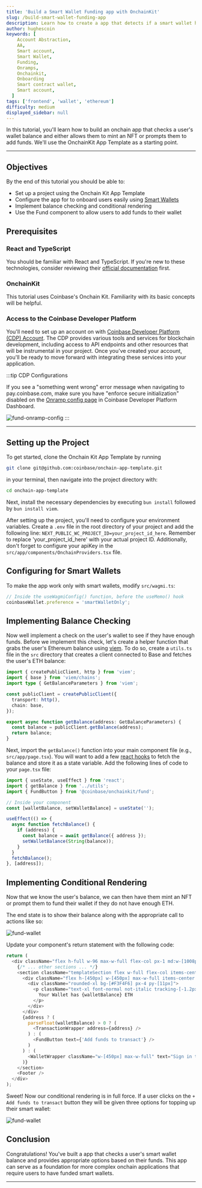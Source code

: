 ```yaml
---
title: 'Build a Smart Wallet Funding app with OnchainKit'
slug: /build-smart-wallet-funding-app
description: Learn how to create a app that detects if a smart wallet has ETH and prompts users to add funds if needed.
author: hughescoin
keywords: [
    Account Abstraction,
    AA,
    Smart account,
    Smart Wallet,
    Funding,
    Onramps,
    Onchainkit,
    Onboarding
    Smart contract wallet,
    Smart account,
  ]
tags: ['frontend', 'wallet', 'ethereum']
difficulty: medium
displayed_sidebar: null
---
```


In this tutorial, you'll learn how to build an onchain app that checks a user's wallet balance and either allows them to mint an NFT or prompts them to add funds. We'll use the OnchainKit App Template as a starting point.

---

## Objectives

By the end of this tutorial you should be able to:

- Set up a project using the Onchain Kit App Template
- Configure the app for to onboard users easily using [Smart Wallets]
- Implement balance checking and conditional rendering
- Use the Fund component to allow users to add funds to their wallet

## Prerequisites

### React and TypeScript

You should be familiar with React and TypeScript. If you're new to these technologies, consider reviewing their [official documentation] first.

### OnchainKit

This tutorial uses Coinbase's Onchain Kit. Familiarity with its basic concepts will be helpful.

### Access to the Coinbase Developer Platform

You'll need to set up an account on with [Coinbase Developer Platform (CDP) Account](https://www.coinbase.com/cloud). The CDP provides various tools and services for blockchain development, including access to API endpoints and other resources that will be instrumental in your project. Once you've created your account, you'll be ready to move forward with integrating these services into your application.

:::tip CDP Configurations

If you see a "something went wrong" error message when navigating to pay.coinbase.com, make sure you have "enforce secure initialization" disabled on the [Onramp config page] in Coinbase Developer Platform Dashboard.

![fund-onramp-config](../../../../assets/images/onchainkit-tutorials/fund-onramp-config.png)
:::

---

## Setting up the Project

To get started, clone the Onchain Kit App Template by running

```bash
git clone git@github.com:coinbase/onchain-app-template.git
```

in your terminal, then navigate into the project directory with:

```bash
cd onchain-app-template
```

Next, install the necessary dependencies by executing `bun install` followed by `bun install viem`.

After setting up the project, you'll need to configure your environment variables. Create a `.env` file in the root directory of your project and add the following line: `NEXT_PUBLIC_WC_PROJECT_ID=your_project_id_here`. Remember to replace 'your_project_id_here' with your actual project ID. Additionally, don't forget to configure your apiKey in the `src/app/components/OnchainProviders.tsx` file.

## Configuring for Smart Wallets

To make the app work only with smart wallets, modify `src/wagmi.ts`:

```typescript
// Inside the useWagmiConfig() function, before the useMemo() hook
coinbaseWallet.preference = 'smartWalletOnly';
```

## Implementing Balance Checking

Now well implement a check on the user's wallet to see if they have enough funds. Before we implement this check, let's create a helper function that grabs the user's Ethereum balance using [viem]. To do so, create a `utils.ts` file in the `src` directory that creates a client connected to Base and fetches the user's ETH balance:

```typescript
import { createPublicClient, http } from 'viem';
import { base } from 'viem/chains';
import type { GetBalanceParameters } from 'viem';

const publicClient = createPublicClient({
  transport: http(),
  chain: base,
});

export async function getBalance(address: GetBalanceParameters) {
  const balance = publicClient.getBalance(address);
  return balance;
}
```

Next, import the `getBalance()` function into your main component file (e.g., `src/app/page.tsx`). You will want to add a few [react hooks] to fetch the balance and store it as a state variable. Add the following lines of code to your `page.tsx` file:

```typescript
import { useState, useEffect } from 'react';
import { getBalance } from '../utils';
import { FundButton } from '@coinbase/onchainkit/fund';

// Inside your component
const [walletBalance, setWalletBalance] = useState('');

useEffect(() => {
  async function fetchBalance() {
    if (address) {
      const balance = await getBalance({ address });
      setWalletBalance(String(balance));
    }
  }
  fetchBalance();
}, [address]);
```

## Implementing Conditional Rendering

Now that we know the user's balance, we can then have them mint an NFT or prompt them to fund their wallet if they do not have enough ETH.

The end state is to show their balance along with the appropriate call to actions like so:

![fund-wallet](../../../../assets/images/onchainkit-tutorials/fund-wallet-balance.png)

Update your component's return statement with the following code:

```typescript
return (
  <div className="flex h-full w-96 max-w-full flex-col px-1 md:w-[1008px]">
    {/* ... other sections ... */}
    <section className="templateSection flex w-full flex-col items-center justify-center gap-4 rounded-xl bg-gray-100 px-2 py-4 md:grow">
      <div className="flex h-[450px] w-[450px] max-w-full items-center justify-center rounded-xl bg-[#030712]">
        <div className="rounded-xl bg-[#F3F4F6] px-4 py-[11px]">
          <p className="text-xl font-normal not-italic tracking-[-1.2px] text-indigo-600">
            Your Wallet has {walletBalance} ETH
          </p>
        </div>
      </div>
      {address ? (
        parseFloat(walletBalance) > 0 ? (
          <TransactionWrapper address={address} />
        ) : (
          <FundButton text={'Add funds to transact'} />
        )
      ) : (
        <WalletWrapper className="w-[450px] max-w-full" text="Sign in to transact" />
      )}
    </section>
    <Footer />
  </div>
);
```

Sweet! Now our conditional rendering is in full force. If a user clicks on the `+ Add funds to transact` button they will be given three options for topping up their smart wallet:

![fund-wallet](../../../../assets/images/onchainkit-tutorials/fund-funding-options.png)

## Conclusion

Congratulations! You've built a app that checks a user's smart wallet balance and provides appropriate options based on their funds.
This app can serve as a foundation for more complex onchain applications that require users to have funded smart wallets.

---

[Onchain Kit]: https://github.com/coinbase/onchainkit
[Viem]: https://viem.sh/
[Smart Wallets]: https://keys.coinbase.com/onboarding
[viem]: https://viem.sh/docs/introduction
[react hooks]: https://react.dev/reference/react/hooks
[Onramp config page]: https://portal.cdp.coinbase.com/products/onramp
[official documentation]: https://react.dev/
